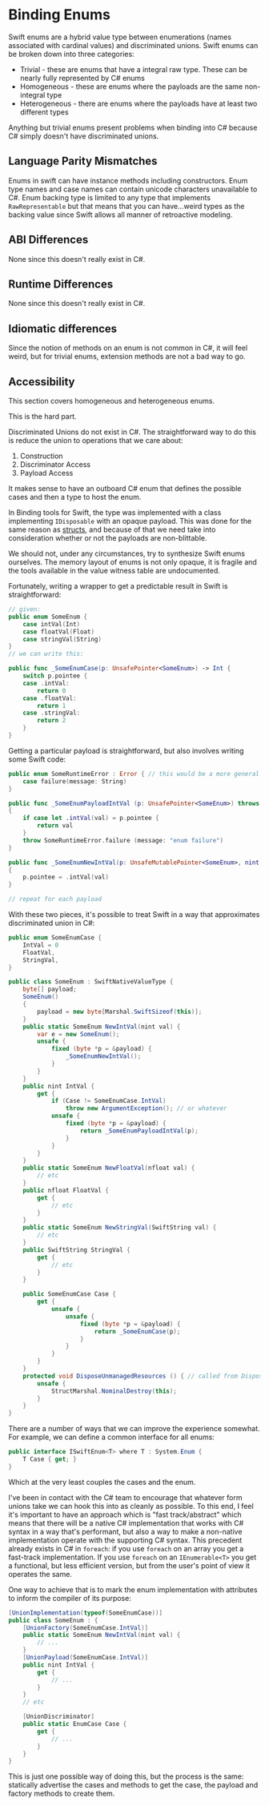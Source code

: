 # Binding Enums

Swift enums are a hybrid value type between enumerations (names associated with cardinal values) and discriminated unions. Swift enums can be broken down into three categories:
- Trivial - these are enums that have a integral raw type. These can be nearly fully represented by C# enums
- Homogeneous - these are enums where the payloads are the same non-integral type
- Heterogeneous - there are enums where the payloads have at least two different types

Anything but trivial enums present problems when binding into C# because C# simply doesn't have discriminated unions.

## Language Parity Mismatches

Enums in swift can have instance methods including constructors.
Enum type names and case names can contain unicode characters unavailable to C#.
Enum backing type is limited to any type that implements `RawRepresentable` but that means that you can have...weird types as the backing value since Swift allows all manner of retroactive modeling.

## ABI Differences

None since this doesn't really exist in C#.

## Runtime Differences

None since this doesn't really exist in C#.

## Idiomatic differences

Since the notion of methods on an enum is not common in C#, it will feel weird, but for trivial enums, extension methods are not a bad way to go.

## Accessibility

This section covers homogeneous and heterogeneous enums.

This is the hard part.

Discriminated Unions do not exist in C#. The straightforward way to do this is reduce the union to operations that we care about:

1. Construction
2. Discriminator Access
3. Payload Access

It makes sense to have an outboard C# enum that defines the possible cases and then a type to host the enum.

In Binding tools for Swift, the type was implemented with a class implementing `IDisposable` with an opaque payload. This was done for the same reason as [structs](binding-structs.md), and because of that we need take into consideration whether or not the payloads are non-blittable.

We should not, under any circumstances, try to synthesize Swift enums ourselves. The memory layout of enums is not only opaque, it is fragile and the tools available in the value witness table are undocumented.

Fortunately, writing a wrapper to get a predictable result in Swift is straightforward:
```swift
// given:
public enum SomeEnum {
    case intVal(Int)
    case floatVal(Float)
    case stringVal(String)
}
// we can write this:

public func _SomeEnumCase(p: UnsafePointer<SomeEnum>) -> Int {
    switch p.pointee {
    case .intVal:
        return 0
    case .floatVal:
        return 1
    case .stringVal:
        return 2
    }
}
```

Getting a particular payload is straightforward, but also involves writing some Swift code:
```swift
public enum SomeRuntimeError : Error { // this would be a more general type
    case failure(message: String)
}

public func _SomeEnumPayloadIntVal (p: UnsafePointer<SomeEnum>) throws -> Int
{
    if case let .intVal(val) = p.pointee {
        return val
    }
    throw SomeRuntimeError.failure (message: "enum failure")
}

public func _SomeEnumNewIntVal(p: UnsafeMutablePointer<SomeEnum>, nint val)
{
    p.pointee = .intVal(val)
}

// repeat for each payload
```
With these two pieces, it's possible to treat Swift in a way that approximates discriminated union in C#:

```csharp
public enum SomeEnumCase {
    IntVal = 0
    FloatVal,
    StringVal,
}

public class SomeEnum : SwiftNativeValueType {
    byte[] payload;
    SomeEnum()
    {
        payload = new byte[Marshal.SwiftSizeof(this)];
    }
    public static SomeEnum NewIntVal(nint val) {
        var e = new SomeEnum();
        unsafe {
            fixed (byte *p = &payload) {
                _SomeEnumNewIntVal();
            }
        }
    }
    public nint IntVal {
        get {
            if (Case != SomeEnumCase.IntVal)
                throw new ArgumentException(); // or whatever
            unsafe {
                fixed (byte *p = &payload) {
                    return _SomeEnumPayloadIntVal(p);
                }
            }
        }
    }
    public static SomeEnum NewFloatVal(nfloat val) {
        // etc
    }
    public nfloat FloatVal {
        get {
            // etc
        }
    }
    public static SomeEnum NewStringVal(SwiftString val) {
        // etc
    }
    public SwiftString StringVal {
        get {
            // etc
        }
    }

    public SomeEnumCase Case {
        get {
            unsafe {
                unsafe {
                    fixed (byte *p = &payload) {
                        return _SomeEnumCase(p);
                    }
                }
            }
        }
    }
    protected void DisposeUnmanagedResources () { // called from Dispose()
        unsafe {
            StructMarshal.NominalDestroy(this);
        }
    }
}
```

There are a number of ways that we can improve the experience somewhat. For example, we can define a common interface for
all enums:
```csharp
public interface ISwiftEnum<T> where T : System.Enum {
    T Case { get; }
}
```
Which at the very least couples the cases and the enum.

I've been in contact with the C# team to encourage that whatever form unions take we can hook this into as cleanly as possible. To this end, I feel it's important to have an approach which is "fast track/abstract" which means that there will be a native C# implementation that works with C# syntax in a way that's performant, but also a way to make a non-native implementation operate with the supporting C# syntax. This precedent already exists in C# in `foreach`: if you use `foreach` on an array you get a fast-track implementation. If you use `foreach` on an `IEnumerable<T>` you get a functional, but less efficient version, but from the user's point of view it operates the same.

One way to achieve that is to mark the enum implementation with attributes to inform the compiler of its purpose:

```csharp
[UnionImplementation(typeof(SomeEnumCase))]
public class SomeEnum : {
    [UnionFactory(SomeEnumCase.IntVal)]
    public static SomeEnum NewIntVal(nint val) {
        // ...
    }
    [UnionPayload(SomeEnumCase.IntVal)]
    public nint IntVal {
        get {
            // ...
        }
    }
    // etc

    [UnionDiscriminator]
    public static EnumCase Case {
        get {
            // ...
        }
    }   
}
```
This is just one possible way of doing this, but the process is the same: statically advertise the cases and methods to get the case, the payload and factory methods to create them.